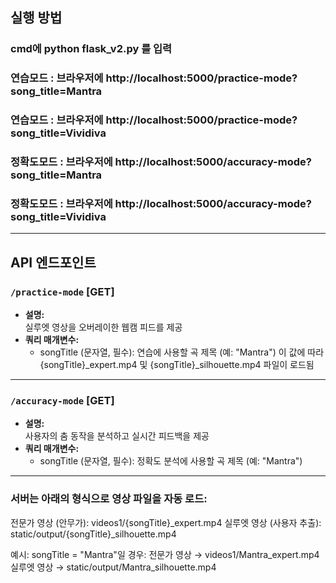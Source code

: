 ## 실행 방법

### cmd에 python flask_v2.py 를 입력  
### **연습모드** : 브라우저에 http://localhost:5000/practice-mode?song_title=Mantra
### **연습모드** : 브라우저에 http://localhost:5000/practice-mode?song_title=Vividiva

### **정확도모드** : 브라우저에 http://localhost:5000/accuracy-mode?song_title=Mantra
### **정확도모드** : 브라우저에 http://localhost:5000/accuracy-mode?song_title=Vividiva

---

## API 엔드포인트

### `/practice-mode` [GET]
- **설명:**  
  실루엣 영상을 오버레이한 웹캠 피드를 제공
- **쿼리 매개변수:**  
  - songTitle (문자열, 필수): 연습에 사용할 곡 제목 (예: "Mantra")
이 값에 따라 {songTitle}_expert.mp4 및 {songTitle}_silhouette.mp4 파일이 로드됨

---

### `/accuracy-mode` [GET]
- **설명:**  
  사용자의 춤 동작을 분석하고 실시간 피드백을 제공
- **쿼리 매개변수:**  
  - songTitle (문자열, 필수): 정확도 분석에 사용할 곡 제목 (예: "Mantra")

---

### 서버는 아래의 형식으로 영상 파일을 자동 로드:

전문가 영상 (안무가): videos1/{songTitle}_expert.mp4
실루엣 영상 (사용자 추출): static/output/{songTitle}_silhouette.mp4

예시:
songTitle = "Mantra"일 경우:
 전문가 영상 → videos1/Mantra_expert.mp4
 실루엣 영상 → static/output/Mantra_silhouette.mp4
